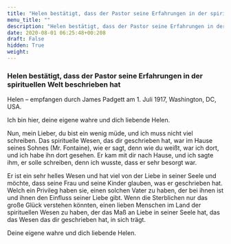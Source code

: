 ```yaml
---
title: "Helen bestätigt, dass der Pastor seine Erfahrungen in der spirituellen Welt beschrieben hat"
menu_title: ""
description: "Helen bestätigt, dass der Pastor seine Erfahrungen in der spirituellen Welt beschrieben hat"
date: 2020-08-01 06:25:48+00:208
draft: False
hidden: True
weight:
---
```

### Helen bestätigt, dass der Pastor seine Erfahrungen in der spirituellen Welt beschrieben hat

Helen – empfangen durch James Padgett am 1. Juli 1917, Washington, DC, USA.

Ich bin hier, deine eigene wahre und dich liebende Helen.

Nun, mein Lieber, du bist ein wenig müde, und ich muss nicht viel schreiben. Das spirituelle Wesen, das dir geschrieben hat, war im Hause seines Sohnes (Mr. Fontaine), wie er sagt, denn wie du weißt, war ich dort, und ich habe ihn dort gesehen. Er kam mit dir nach Hause, und ich sagte ihm, er solle schreiben, denn ich wusste, dass er sehr besorgt war.

Er ist ein sehr helles Wesen und hat viel von der Liebe in seiner Seele und möchte, dass seine Frau und seine Kinder glauben, was er geschrieben hat. Welch ein Privileg haben sie, einen solchen Vater zu haben, der bei ihnen ist und ihnen den Einfluss seiner Liebe gibt. Wenn die Sterblichen nur das große Glück verstehen könnten, einen lieben Menschen im Land der spirituellen Wesen zu haben, der das Maß an Liebe in seiner Seele hat, das das Wesen das dir geschrieben hat, in sich trägt.

Deine eigene wahre und dich liebende Helen.
